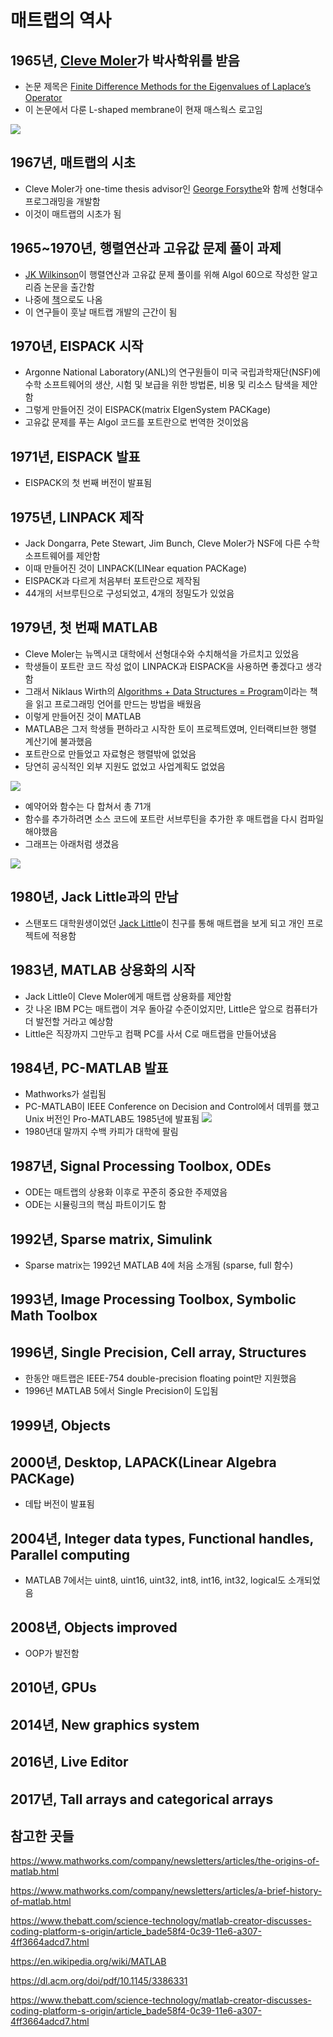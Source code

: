 # 매트랩의 역사

## 1965년, [Cleve Moler](https://en.wikipedia.org/wiki/Cleve_Moler)가 박사학위를 받음

* 논문 제목은 [Finite Difference Methods for the Eigenvalues of Laplace’s Operator](https://books.google.co.kr/books/about/Finite_Difference_Methods_for_the_Eigenv.html?id=0b4-AAAAIAAJ&redir_esc=y)
* 이 논문에서 다룬 L-shaped membrane이 현재 매스웍스 로고임


![](https://www.mathworks.com/company/newsletters/articles/the-origins-of-matlab/_jcr_content/mainParsys/image_5.adapt.full.medium.gif/1670561965825.gif)


## 1967년, 매트랩의 시초

* Cleve Moler가 one-time thesis advisor인 [George Forsythe](https://en.wikipedia.org/wiki/George_Forsythe)와 함께 선형대수 프로그래밍을 개발함
* 이것이 매트랩의 시초가 됨

## 1965~1970년, 행렬연산과 고유값 문제 풀이 과제

* [JK Wilkinson](https://en.wikipedia.org/wiki/James_H._Wilkinson)이 행렬연산과 고유값 문제 풀이를 위해 Algol 60으로 작성한 알고리즘 논문을 출간함
* 나중에 [책](https://link.springer.com/book/10.1007/978-3-642-86940-2)으로도 나옴
* 이 연구들이 훗날 매트랩 개발의 근간이 됨

## 1970년, EISPACK 시작

* Argonne National Laboratory(ANL)의 연구원들이 미국 국립과학재단(NSF)에 수학 소프트웨어의 생산, 시험 및 보급을 위한 방법론, 비용 및 리소스 탐색을 제안함
* 그렇게 만들어진 것이 EISPACK(matrix EIgenSystem PACKage)
* 고유값 문제를 푸는 Algol 코드를 포트란으로 번역한 것이었음

## 1971년, EISPACK 발표

* EISPACK의 첫 번째 버전이 발표됨

## 1975년, LINPACK 제작

* Jack Dongarra, Pete Stewart, Jim Bunch, Cleve Moler가 NSF에 다른 수학 소프트웨어를 제안함
* 이때 만들어진 것이 LINPACK(LINear equation PACKage)
* EISPACK과 다르게 처음부터 포트란으로 제작됨
* 44개의 서브루틴으로 구성되었고, 4개의 정밀도가 있었음

## 1979년, 첫 번째 MATLAB

* Cleve Moler는 뉴멕시코 대학에서 선형대수와 수치해석을 가르치고 있었음
* 학생들이 포트란 코드 작성 없이 LINPACK과 EISPACK을 사용하면 좋겠다고 생각함
* 그래서 Niklaus Wirth의 [Algorithms + Data Structures = Program](https://en.wikipedia.org/wiki/Algorithms_%2B_Data_Structures_%3D_Programs)이라는 책을 읽고 프로그래밍 언어를 만드는 방법을 배웠음
* 이렇게 만들어진 것이 MATLAB
* MATLAB은 그저 학생들 편하라고 시작한 토이 프로젝트였며, 인터랙티브한 행렬 계산기에 불과했음
* 포트란으로 만들었고 자료형은 행렬밖에 없었음
* 당연히 공식적인 외부 지원도 없었고 사업계획도 없었음


![](https://www.mathworks.com/company/newsletters/articles/a-brief-history-of-matlab/_jcr_content/mainParsys/image_0_copy.adapt.full.medium.jpg/1669738719908.jpg)
* 예약어와 함수는 다 합쳐서 총 71개
* 함수를 추가하려면 소스 코드에 포트란 서브루틴을 추가한 후 매트랩을 다시 컴파일 해야했음
* 그래프는 아래처럼 생겼음


![](https://www.mathworks.com/company/newsletters/articles/the-origins-of-matlab/_jcr_content/mainParsys/image_13.adapt.full.medium.gif/1469941529506.gif)

## 1980년, Jack Little과의 만남

* 스탠포드 대학원생이었던 [Jack Little](https://en.wikipedia.org/wiki/John_N._Little)이 친구를 통해 매트랩을 보게 되고 개인 프로젝트에 적용함

## 1983년, MATLAB 상용화의 시작

* Jack Little이 Cleve Moler에게 매트랩 상용화를 제안함
* 갓 나온 IBM PC는 매트랩이 겨우 돌아갈 수준이었지만, Little은 앞으로 컴퓨터가 더 발전할 거라고 예상함
* Little은 직장까지 그만두고 컴팩 PC를 사서 C로 매트랩을 만들어냈음

## 1984년, PC-MATLAB 발표

* Mathworks가 설립됨
* PC-MATLAB이 IEEE Conference on Decision and Control에서 데뷔를 했고 Unix 버전인 Pro-MATLAB도 1985년에 발표됨
![](https://www.mathworks.com/company/newsletters/articles/a-brief-history-of-matlab/_jcr_content/mainParsys/image_0_copy_copy.adapt.full.medium.jpg/1669738719921.jpg)
* 1980년대 말까지 수백 카피가 대학에 팔림

## 1987년, Signal Processing Toolbox, ODEs

* ODE는 매트랩의 상용화 이후로 꾸준히 중요한 주제였음
* ODE는 시뮬링크의 핵심 파트이기도 함

## 1992년, Sparse matrix, Simulink
* Sparse matrix는 1992년 MATLAB 4에 처음 소개됨 (sparse, full 함수)

## 1993년, Image Processing Toolbox, Symbolic Math Toolbox

## 1996년, Single Precision, Cell array, Structures
* 한동안 매트랩은 IEEE-754 double-precision floating point만 지원했음
* 1996년 MATLAB 5에서 Single Precision이 도입됨

## 1999년, Objects

## 2000년, Desktop, LAPACK(Linear Algebra PACKage)
* 데탑 버전이 발표됨

## 2004년, Integer data types, Functional handles, Parallel computing
* MATLAB 7에서는 uint8, uint16, uint32, int8, int16, int32, logical도 소개되었음

## 2008년, Objects improved
* OOP가 발전함

## 2010년, GPUs

## 2014년, New graphics system

## 2016년, Live Editor

## 2017년, Tall arrays and categorical arrays


## 참고한 곳들

https://www.mathworks.com/company/newsletters/articles/the-origins-of-matlab.html

https://www.mathworks.com/company/newsletters/articles/a-brief-history-of-matlab.html

https://www.thebatt.com/science-technology/matlab-creator-discusses-coding-platform-s-origin/article_bade58f4-0c39-11e6-a307-4ff3664adcd7.html

https://en.wikipedia.org/wiki/MATLAB

https://dl.acm.org/doi/pdf/10.1145/3386331

https://www.thebatt.com/science-technology/matlab-creator-discusses-coding-platform-s-origin/article_bade58f4-0c39-11e6-a307-4ff3664adcd7.html
